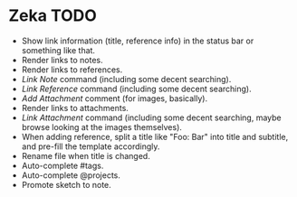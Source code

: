 # Zeka TODO

* Show link information (title, reference info) in the status bar or something
  like that.
* Render links to notes.
* Render links to references.
* *Link Note* command (including some decent searching).
* *Link Reference* command (including some decent searching).
* *Add Attachment* comment (for images, basically).
* Render links to attachments.
* *Link Attachment* command (including some decent searching, maybe browse
  looking at the images themselves).
* When adding reference, split a title like "Foo: Bar" into title and subtitle,
  and pre-fill the template accordingly.
* Rename file when title is changed.
* Auto-complete #tags.
* Auto-complete @projects.
* Promote sketch to note.
